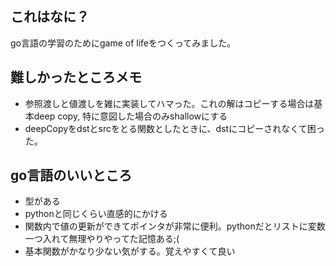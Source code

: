 ## これはなに？
go言語の学習のためにgame of lifeをつくってみました。

## 難しかったところメモ
- 参照渡しと値渡しを雑に実装してハマった。これの解はコピーする場合は基本deep copy, 特に意図した場合のみshallowにする
- deepCopyをdstとsrcをとる関数としたときに、dstにコピーされなくて困った。

## go言語のいいところ
- 型がある
- pythonと同じくらい直感的にかける
- 関数内で値の更新ができてポインタが非常に便利。pythonだとリストに変数一つ入れて無理やりやってた記憶ある;(
- 基本関数がかなり少ない気がする。覚えやすくて良い
